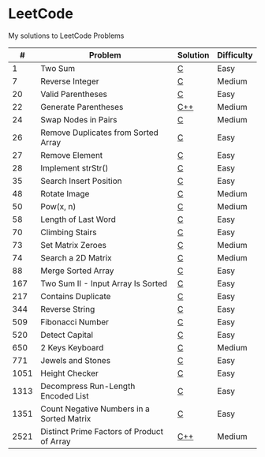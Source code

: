 # LeetCode

My solutions to LeetCode Problems

| #    | Problem                                    | Solution                                                                                                        | Difficulty |
| ---- | ------------------------------------------ | --------------------------------------------------------------------------------------------------------------- | ---------- |
| 1    | Two Sum                                    | [C](https://github.com/jinxuan-owyong/leetcode/blob/master/c/0001_TwoSum.c)                                     | Easy       |
| 7    | Reverse Integer                            | [C](https://github.com/jinxuan-owyong/leetcode/blob/master/c/0007_ReverseInteger.c)                             | Medium     |
| 20   | Valid Parentheses                          | [C](https://github.com/jinxuan-owyong/leetcode/blob/master/c/0020_ValidParentheses.c)                           | Easy       |
| 22   | Generate Parentheses                       | [C++](https://github.com/jinxuan-owyong/leetcode/blob/master/cpp/0022_GenerateParantheses.cpp)                  | Medium     |
| 24   | Swap Nodes in Pairs                        | [C](https://github.com/jinxuan-owyong/leetcode/blob/master/c/0024_SwapNodesInPairs.c)                           | Medium     |
| 26   | Remove Duplicates from Sorted Array        | [C](https://github.com/jinxuan-owyong/leetcode/blob/master/c/0026_RemoveDuplicatesSortedArray.c)                | Easy       |
| 27   | Remove Element                             | [C](https://github.com/jinxuan-owyong/leetcode/blob/master/c/0027_RemoveElement.c)                              | Easy       |
| 28   | Implement strStr()                         | [C](https://github.com/jinxuan-owyong/leetcode/blob/master/c/0028_ImplementStrStr.c)                            | Easy       |
| 35   | Search Insert Position                     | [C](https://github.com/jinxuan-owyong/leetcode/blob/master/c/0035_SearchInsertPosition.c)                       | Easy       |
| 48   | Rotate Image                               | [C](https://github.com/jinxuan-owyong/leetcode/blob/master/c/0048_RotateImage.c)                                | Medium     |
| 50   | Pow(x, n)                                  | [C](https://github.com/jinxuan-owyong/leetcode/blob/master/c/0050_PowXN.c)                                      | Medium     |
| 58   | Length of Last Word                        | [C](https://github.com/jinxuan-owyong/leetcode/blob/master/c/0058_LengthLastWord.c)                             | Easy       |
| 70   | Climbing Stairs                            | [C](https://github.com/jinxuan-owyong/leetcode/blob/master/c/0070_ClimbingStairs.c)                             | Easy       |
| 73   | Set Matrix Zeroes                          | [C](https://github.com/jinxuan-owyong/leetcode/blob/master/c/0073_SetMatrixZeroes.c)                            | Medium     |
| 74   | Search a 2D Matrix                         | [C](https://github.com/jinxuan-owyong/leetcode/blob/master/c/0074_Search2DMatrix.c)                             | Medium     |
| 88   | Merge Sorted Array                         | [C](https://github.com/jinxuan-owyong/leetcode/blob/master/c/0088_MergeSortedArray.c)                           | Easy       |
| 167  | Two Sum II - Input Array Is Sorted         | [C](https://github.com/jinxuan-owyong/leetcode/blob/master/c/0167_TwoSumII.c)                                   | Easy       |
| 217  | Contains Duplicate                         | [C](https://github.com/jinxuan-owyong/leetcode/blob/master/c/0217_ContainsDuplicate.c)                          | Easy       |
| 344  | Reverse String                             | [C](https://github.com/jinxuan-owyong/leetcode/blob/master/c/0344_ReverseString.c)                              | Easy       |
| 509  | Fibonacci Number                           | [C](https://github.com/jinxuan-owyong/leetcode/blob/master/c/0509_FibonacciNumber.c)                            | Easy       |
| 520  | Detect Capital                             | [C](https://github.com/jinxuan-owyong/leetcode/blob/master/c/0520_DetectCapital.c)                              | Easy       |
| 650  | 2 Keys Keyboard                            | [C](https://github.com/jinxuan-owyong/leetcode/blob/master/c/0650_2KeysKeyboard.c)                              | Medium     |
| 771  | Jewels and Stones                          | [C](https://github.com/jinxuan-owyong/leetcode/blob/master/c/0771_JewelsStones.c)                               | Easy       |
| 1051 | Height Checker                             | [C](https://github.com/jinxuan-owyong/leetcode/blob/master/c/1051_HeightChecker.c)                              | Easy       |
| 1313 | Decompress Run-Length Encoded List         | [C](https://github.com/jinxuan-owyong/leetcode/blob/master/c/1313_DecompressRLEList.c)                          | Easy       |
| 1351 | Count Negative Numbers in a Sorted Matrix  | [C](https://github.com/jinxuan-owyong/leetcode/blob/master/c/1351_CountNegativeSortedMatrix.c)                  | Easy       |
| 2521 | Distinct Prime Factors of Product of Array | [C++](https://github.com/jinxuan-owyong/leetcode/blob/master/cpp/2521_DistinctPrimeFactorsofProductofArray.cpp) | Medium     |


